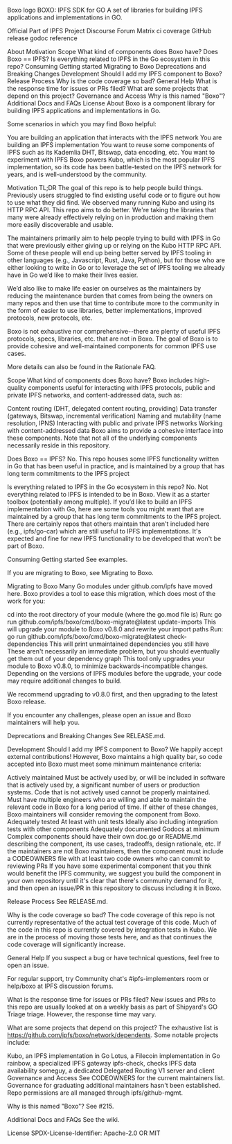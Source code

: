 Boxo logo
BOXO: IPFS SDK for GO
A set of libraries for building IPFS applications and implementations in GO.

Official Part of IPFS Project Discourse Forum Matrix ci coverage GitHub release godoc reference

About
Motivation
Scope
What kind of components does Boxo have?
Does Boxo == IPFS?
Is everything related to IPFS in the Go ecosystem in this repo?
Consuming
Getting started
Migrating to Boxo
Deprecations and Breaking Changes
Development
Should I add my IPFS component to Boxo?
Release Process
Why is the code coverage so bad?
General
Help
What is the response time for issues or PRs filed?
What are some projects that depend on this project?
Governance and Access
Why is this named "Boxo"?
Additional Docs and FAQs
License
About
Boxo is a component library for building IPFS applications and implementations in Go.

Some scenarios in which you may find Boxo helpful:

You are building an application that interacts with the IPFS network
You are building an IPFS implementation
You want to reuse some components of IPFS such as its Kademlia DHT, Bitswap, data encoding, etc.
You want to experiment with IPFS
Boxo powers Kubo, which is the most popular IPFS implementation, so its code has been battle-tested on the IPFS network for years, and is well-understood by the community.

Motivation
TL;DR The goal of this repo is to help people build things. Previously users struggled to find existing useful code or to figure out how to use what they did find. We observed many running Kubo and using its HTTP RPC API. This repo aims to do better. We're taking the libraries that many were already effectively relying on in production and making them more easily discoverable and usable.

The maintainers primarily aim to help people trying to build with IPFS in Go that were previously either giving up or relying on the Kubo HTTP RPC API. Some of these people will end up being better served by IPFS tooling in other languages (e.g., Javascript, Rust, Java, Python), but for those who are either looking to write in Go or to leverage the set of IPFS tooling we already have in Go we’d like to make their lives easier.

We’d also like to make life easier on ourselves as the maintainers by reducing the maintenance burden that comes from being the owners on many repos and then use that time to contribute more to the community in the form of easier to use libraries, better implementations, improved protocols, new protocols, etc.

Boxo is not exhaustive nor comprehensive--there are plenty of useful IPFS protocols, specs, libraries, etc. that are not in Boxo. The goal of Boxo is to provide cohesive and well-maintained components for common IPFS use cases.

More details can also be found in the Rationale FAQ.

Scope
What kind of components does Boxo have?
Boxo includes high-quality components useful for interacting with IPFS protocols, public and private IPFS networks, and content-addressed data, such as:

Content routing (DHT, delegated content routing, providing)
Data transfer (gateways, Bitswap, incremental verification)
Naming and mutability (name resolution, IPNS)
Interacting with public and private IPFS networks
Working with content-addressed data
Boxo aims to provide a cohesive interface into these components. Note that not all of the underlying components necessarily reside in this repository.

Does Boxo == IPFS?
No. This repo houses some IPFS functionality written in Go that has been useful in practice, and is maintained by a group that has long term commitments to the IPFS project

Is everything related to IPFS in the Go ecosystem in this repo?
No. Not everything related to IPFS is intended to be in Boxo. View it as a starter toolbox (potentially among multiple). If you’d like to build an IPFS implementation with Go, here are some tools you might want that are maintained by a group that has long term commitments to the IPFS project. There are certainly repos that others maintain that aren't included here (e.g., ipfs/go-car) which are still useful to IPFS implementations. It's expected and fine for new IPFS functionality to be developed that won't be part of Boxo.

Consuming
Getting started
See examples.

If you are migrating to Boxo, see Migrating to Boxo.

Migrating to Boxo
Many Go modules under github.com/ipfs have moved here. Boxo provides a tool to ease this migration, which does most of the work for you:

cd into the root directory of your module (where the go.mod file is)
Run: go run github.com/ipfs/boxo/cmd/boxo-migrate@latest update-imports
This will upgrade your module to Boxo v0.8.0 and rewrite your import paths
Run: go run github.com/ipfs/boxo/cmd/boxo-migrate@latest check-dependencies
This will print unmaintained dependencies you still have
These aren't necessarily an immediate problem, but you should eventually get them out of your dependency graph
This tool only upgrades your module to Boxo v0.8.0, to minimize backwards-incompatible changes. Depending on the versions of IPFS modules before the upgrade, your code may require additional changes to build.

We recommend upgrading to v0.8.0 first, and then upgrading to the latest Boxo release.

If you encounter any challenges, please open an issue and Boxo maintainers will help you.

Deprecations and Breaking Changes
See RELEASE.md.

Development
Should I add my IPFS component to Boxo?
We happily accept external contributions! However, Boxo maintains a high quality bar, so code accepted into Boxo must meet some minimum maintenance criteria:

Actively maintained
Must be actively used by, or will be included in software that is actively used by, a significant number of users or production systems. Code that is not actively used cannot be properly maintained.
Must have multiple engineers who are willing and able to maintain the relevant code in Boxo for a long period of time.
If either of these changes, Boxo maintainers will consider removing the component from Boxo.
Adequately tested
At least with unit tests
Ideally also including integration tests with other components
Adequately documented
Godocs at minimum
Complex components should have their own doc.go or README.md describing the component, its use cases, tradeoffs, design rationale, etc.
If the maintainers are not Boxo maintainers, then the component must include a CODEOWNERS file with at least two code owners who can commit to reviewing PRs
If you have some experimental component that you think would benefit the IPFS community, we suggest you build the component in your own repository until it's clear that there's community demand for it, and then open an issue/PR in this repository to discuss including it in Boxo.

Release Process
See RELEASE.md.

Why is the code coverage so bad?
The code coverage of this repo is not currently representative of the actual test coverage of this code. Much of the code in this repo is currently covered by integration tests in Kubo. We are in the process of moving those tests here, and as that continues the code coverage will significantly increase.

General
Help
If you suspect a bug or have technical questions, feel free to open an issue.

For regular support, try Community chat's #ipfs-implementers room or help/boxo at IPFS discussion forums.

What is the response time for issues or PRs filed?
New issues and PRs to this repo are usually looked at on a weekly basis as part of Shipyard's GO Triage triage. However, the response time may vary.

What are some projects that depend on this project?
The exhaustive list is https://github.com/ipfs/boxo/network/dependents. Some notable projects include:

Kubo, an IPFS implementation in Go
Lotus, a Filecoin implementation in Go
rainbow, a specialized IPFS gateway
ipfs-check, checks IPFS data availability
someguy, a dedicated Delegated Routing V1 server and client
Governance and Access
See CODEOWNERS for the current maintainers list. Governance for graduating additional maintainers hasn't been established. Repo permissions are all managed through ipfs/github-mgmt.

Why is this named "Boxo"?
See #215.

Additional Docs and FAQs
See the wiki.

License
SPDX-License-Identifier: Apache-2.0 OR MIT
